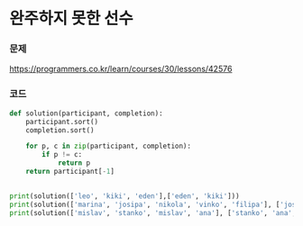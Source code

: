 완주하지 못한 선수
=================================================================

### 문제
https://programmers.co.kr/learn/courses/30/lessons/42576

### 코드

``` python
def solution(participant, completion):
    participant.sort()
    completion.sort()

    for p, c in zip(participant, completion):
        if p != c:
            return p
    return participant[-1]
            

print(solution(['leo', 'kiki', 'eden'],['eden', 'kiki']))
print(solution(['marina', 'josipa', 'nikola', 'vinko', 'filipa'], ['josipa', 'filipa', 'marina', 'nikola']))
print(solution(['mislav', 'stanko', 'mislav', 'ana'], ['stanko', 'ana', 'mislav']))
```
